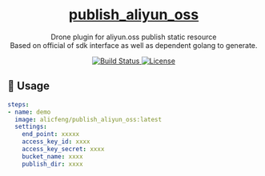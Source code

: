 <h1 align="center">
    <a href="https://github.com/alicfeng/publish_aliyun_oss">
        publish_aliyun_oss
    </a>
</h1>
<p align="center">
    Drone plugin for aliyun.oss publish static resource
     <br>
    Based on official of sdk interface as well as dependent golang to generate.
</p>
<p align="center">
    <a href="https://travis-ci.com/github/alicfeng/publish_aliyun_oss">
        <img src="https://travis-ci.com/alicfeng/publish_aliyun_oss.svg?branch=master" alt="Build Status">
    </a>
    <a href="https://github.com/alicfeng/publish_aliyun_oss">
        <img src="https://poser.pugx.org/alicfeng/publish_aliyun_oss/license.svg" alt="License">
    </a>
</p>



## 🚀 Usage

```yaml
steps:
- name: demo
  image: alicfeng/publish_aliyun_oss:latest
  settings:
    end_point: xxxxx
    access_key_id: xxxx
    access_key_secret: xxxx
    bucket_name: xxxx
    publish_dir: xxxx
```


